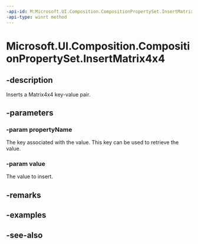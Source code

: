 ```yaml
---
-api-id: M:Microsoft.UI.Composition.CompositionPropertySet.InsertMatrix4x4(System.String,Windows.Foundation.Numerics.Matrix4x4)
-api-type: winrt method
---
```


<!-- Method syntax
public void InsertMatrix4x4(System.String propertyName, Windows.Foundation.Numerics.Matrix4x4 value)
-->

# Microsoft.UI.Composition.CompositionPropertySet.InsertMatrix4x4

## -description
Inserts a Matrix4x4 key-value pair.

## -parameters
### -param propertyName
The key associated with the value. This key can be used to retrieve the value.

### -param value
The value to insert.

## -remarks

## -examples

## -see-also
